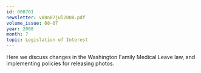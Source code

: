 ```yaml
---
id: 000701
newsletter: v08n07jul2008.pdf
volume_issue: 08-07
year: 2008
month: 7
topic: Legislation of Interest
---
```


Here we discuss changes in the Washington Family Medical Leave law, and implementing policies for releasing photos.